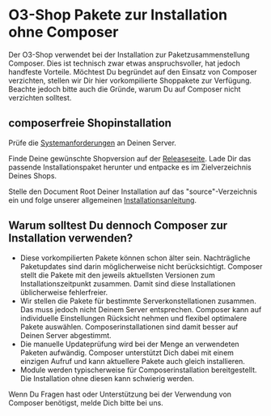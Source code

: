 # O3-Shop Pakete zur Installation ohne Composer

Der O3-Shop verwendet bei der Installation zur Paketzusammenstellung Composer. Dies ist technisch zwar etwas anspruchsvoller, hat jedoch handfeste Vorteile. Möchtest Du begründet auf den Einsatz von Composer verzichten, stellen wir Dir hier vorkompilierte Shoppakete zur Verfügung. Beachte jedoch bitte auch die Gründe, warum Du auf Composer nicht verzichten solltest.

## composerfreie Shopinstallation

Prüfe die [Systemanforderungen](https://docs.o3-shop.com/en/latest/User/Installation/SystemRequirements.html) an Deinen Server.

Finde Deine gewünschte Shopversion auf der [Releaseseite](/../../releases). Lade Dir das passende Installationspaket herunter und entpacke es im Zielverzeichnis Deines Shops.

Stelle den Document Root Deiner Installation auf das "source"-Verzeichnis ein und folge unserer allgemeinen [Installationsanleitung](https://docs.o3-shop.com/en/latest/User/Installation/NewInstallation.html#adjust-file-and-directory-permissions).

## Warum solltest Du dennoch Composer zur Installation verwenden?

- Diese vorkompilierten Pakete können schon älter sein. Nachträgliche Paketupdates sind darin möglicherweise nicht berücksichtigt. Composer stellt die Pakete mit den jeweils aktuellsten Versionen zum Installationszeitpunkt zusammen. Damit sind diese Installationen üblicherweise fehlerfreier.
- Wir stellen die Pakete für bestimmte Serverkonstellationen zusammen. Das muss jedoch nicht Deinem Server entsprechen. Composer kann auf individuelle Einstellungen Rücksicht nehmen und flexibel optimalere Pakete auswählen. Composerinstallationen sind damit besser auf Deinen Server abgestimmt.
- Die manuelle Updateprüfung wird bei der Menge an verwendeten Paketen aufwändig. Composer unterstützt Dich dabei mit einem einzigen Aufruf und kann aktuellere Pakete auch gleich installieren.
- Module werden typischerweise für Composerinstallation bereitgestellt. Die Installation ohne diesen kann schwierig werden.

Wenn Du Fragen hast oder Unterstützung bei der Verwendung von Composer benötigst, melde Dich bitte bei uns.
